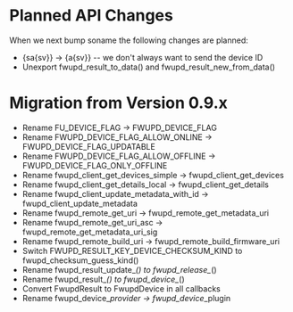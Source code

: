 Planned API Changes
===================

When we next bump soname the following changes are planned:

 * {sa{sv}} -> {a{sv}} -- we don't always want to send the device ID
 * Unexport fwupd_result_to_data() and fwupd_result_new_from_data()

Migration from Version 0.9.x
============================

 * Rename FU_DEVICE_FLAG -> FWUPD_DEVICE_FLAG
 * Rename FWUPD_DEVICE_FLAG_ALLOW_ONLINE -> FWUPD_DEVICE_FLAG_UPDATABLE
 * Rename FWUPD_DEVICE_FLAG_ALLOW_OFFLINE -> FWUPD_DEVICE_FLAG_ONLY_OFFLINE
 * Rename fwupd_client_get_devices_simple -> fwupd_client_get_devices
 * Rename fwupd_client_get_details_local -> fwupd_client_get_details
 * Rename fwupd_client_update_metadata_with_id -> fwupd_client_update_metadata
 * Rename fwupd_remote_get_uri -> fwupd_remote_get_metadata_uri
 * Rename fwupd_remote_get_uri_asc -> fwupd_remote_get_metadata_uri_sig
 * Rename fwupd_remote_build_uri -> fwupd_remote_build_firmware_uri
 * Switch FWUPD_RESULT_KEY_DEVICE_CHECKSUM_KIND to fwupd_checksum_guess_kind()
 * Rename fwupd_result_update_*() to fwupd_release_*()
 * Rename fwupd_result_*() to fwupd_device_*()
 * Convert FwupdResult to FwupdDevice in all callbacks
 * Rename fwupd_device_*_provider -> fwupd_device_*_plugin
